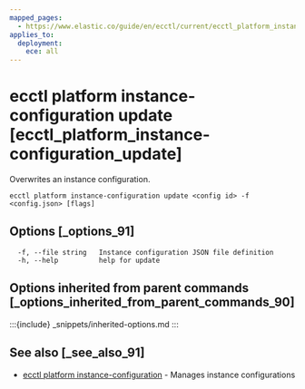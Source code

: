 ```yaml
---
mapped_pages:
  - https://www.elastic.co/guide/en/ecctl/current/ecctl_platform_instance-configuration_update.html
applies_to:
  deployment:
    ece: all
---
```


# ecctl platform instance-configuration update [ecctl_platform_instance-configuration_update]

Overwrites an instance configuration.

```
ecctl platform instance-configuration update <config id> -f <config.json> [flags]
```


## Options [_options_91]

```
  -f, --file string   Instance configuration JSON file definition
  -h, --help          help for update
```


## Options inherited from parent commands [_options_inherited_from_parent_commands_90]

:::{include} _snippets/inherited-options.md
:::


## See also [_see_also_91]

* [ecctl platform instance-configuration](/reference/ecctl_platform_instance-configuration.md)	 - Manages instance configurations

